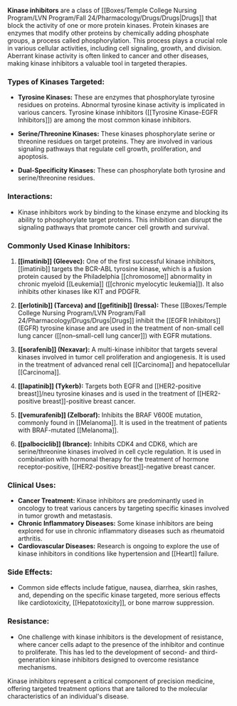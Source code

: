 **Kinase inhibitors** are a class of [[Boxes/Temple College Nursing Program/LVN Program/Fall 24/Pharmacology/Drugs/Drugs|Drugs]] that block the activity of one or more protein kinases. Protein kinases are enzymes that modify other proteins by chemically adding phosphate groups, a process called phosphorylation. This process plays a crucial role in various cellular activities, including cell signaling, growth, and division. Aberrant kinase activity is often linked to cancer and other diseases, making kinase inhibitors a valuable tool in targeted therapies.

### Types of Kinases Targeted:
- **Tyrosine Kinases:** These are enzymes that phosphorylate tyrosine residues on proteins. Abnormal tyrosine kinase activity is implicated in various cancers. Tyrosine kinase inhibitors ([[Tyrosine Kinase-EGFR Inhibitors]]) are among the most common kinase inhibitors.
  
- **Serine/Threonine Kinases:** These kinases phosphorylate serine or threonine residues on target proteins. They are involved in various signaling pathways that regulate cell growth, proliferation, and apoptosis.

- **Dual-Specificity Kinases:** These can phosphorylate both tyrosine and serine/threonine residues.

### Interactions:
- Kinase inhibitors work by binding to the kinase enzyme and blocking its ability to phosphorylate target proteins. This inhibition can disrupt the signaling pathways that promote cancer cell growth and survival.

### Commonly Used Kinase Inhibitors:

1. **[[imatinib]] (Gleevec):** One of the first successful kinase inhibitors, [[imatinib]] targets the BCR-ABL tyrosine kinase, which is a fusion protein caused by the Philadelphia [[chromosome]] abnormality in chronic myeloid [[Leukemia]] ([[chronic myelocytic leukemia]]). It also inhibits other kinases like KIT and PDGFR.

2. **[[erlotinib]] (Tarceva) and [[gefitinib]] (Iressa):** These [[Boxes/Temple College Nursing Program/LVN Program/Fall 24/Pharmacology/Drugs/Drugs|Drugs]] inhibit the [[EGFR Inhibitors]] (EGFR) tyrosine kinase and are used in the treatment of non-small cell lung cancer ([[non–small-cell lung cancer]]) with EGFR mutations.

3. **[[sorafenib]] (Nexavar):** A multi-kinase inhibitor that targets several kinases involved in tumor cell proliferation and angiogenesis. It is used in the treatment of advanced renal cell [[Carcinoma]] and hepatocellular [[Carcinoma]].

4. **[[lapatinib]] (Tykerb):** Targets both EGFR and [[HER2-positive breast]]/neu tyrosine kinases and is used in the treatment of [[HER2-positive breast]]-positive breast cancer.

5. **[[vemurafenib]] (Zelboraf):** Inhibits the BRAF V600E mutation, commonly found in [[Melanoma]]. It is used in the treatment of patients with BRAF-mutated [[Melanoma]].

6. **[[palbociclib]] (Ibrance):** Inhibits CDK4 and CDK6, which are serine/threonine kinases involved in cell cycle regulation. It is used in combination with hormonal therapy for the treatment of hormone receptor-positive, [[HER2-positive breast]]-negative breast cancer.

### Clinical Uses:
- **Cancer Treatment:** Kinase inhibitors are predominantly used in oncology to treat various cancers by targeting specific kinases involved in tumor growth and metastasis.
- **Chronic Inflammatory Diseases:** Some kinase inhibitors are being explored for use in chronic inflammatory diseases such as rheumatoid arthritis.
- **Cardiovascular Diseases:** Research is ongoing to explore the use of kinase inhibitors in conditions like hypertension and [[Heart]] failure.

### Side Effects:
- Common side effects include fatigue, nausea, diarrhea, skin rashes, and, depending on the specific kinase targeted, more serious effects like cardiotoxicity, [[Hepatotoxicity]], or bone marrow suppression.

### Resistance:
- One challenge with kinase inhibitors is the development of resistance, where cancer cells adapt to the presence of the inhibitor and continue to proliferate. This has led to the development of second- and third-generation kinase inhibitors designed to overcome resistance mechanisms.

Kinase inhibitors represent a critical component of precision medicine, offering targeted treatment options that are tailored to the molecular characteristics of an individual's disease.